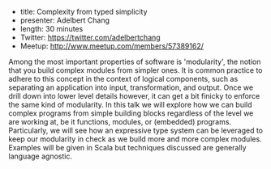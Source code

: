 * title: Complexity from typed simplicity
* presenter: Adelbert Chang
* length: 30 minutes
* Twitter: https://twitter.com/adelbertchang
* Meetup: http://www.meetup.com/members/57389162/

Among the most important properties of software is 'modularity', the notion that you build complex modules from simpler ones. It is common practice to adhere to this concept in the context of logical components, such as separating an application into input, transformation, and output. Once we drill down into lower level details however, it can get a bit finicky to enforce the same kind of modularity. In this talk we will explore how we can build complex programs from simple building blocks regardless of the level we are working at, be it functions, modules, or (embedded) programs. Particularly, we will see how an expressive type system can be leveraged to keep our modularity in check as we build more and more complex modules. Examples will be given in Scala but techniques discussed are generally language agnostic.
